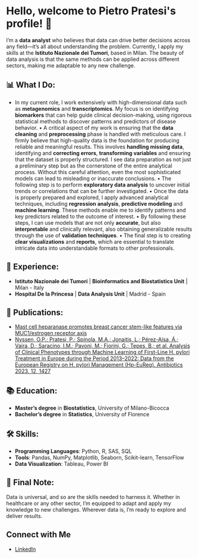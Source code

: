 # Hello, welcome to Pietro Pratesi's profile! 👋
I’m a **data analyst** who believes that data can drive better decisions across any field—it’s all about understanding the problem. Currently, I apply my skills at the **Istituto Nazionale dei Tumori**, based in Milan. The beauty of data analysis is that the same methods can be applied across different sectors, making me adaptable to any new challenge.

## 📊 What I Do:  
-	In my current role, I work extensively with high-dimensional data such as **metagenomics** and **transcriptomics**. My focus is on identifying **biomarkers** that can help guide clinical decision-making, using rigorous statistical methods to discover patterns and predictors of disease behavior.
•	A critical aspect of my work is ensuring that the **data cleaning** and **preprocessing** phase is handled with meticulous care. I firmly believe that high-quality data is the foundation for producing reliable and meaningful results. This involves **handling missing data**, identifying and **correcting errors**, **transforming variables** and ensuring that the dataset is properly structured. I see data preparation as not just a preliminary step but as the cornerstone of the entire analytical process. Without this careful attention, even the most sophisticated models can lead to misleading or inaccurate conclusions. 
•	The following step is to perform **exploratory data analysis** to uncover initial trends or correlations that can be further investigated. 
•	Once the data is properly prepared and explored, I apply advanced analytical techniques, including **regression analysis**, **predictive modeling** and **machine learning**. These methods enable me to identify patterns and key predictors related to the outcome of interest.
•	By following these steps, I can use models that are not only **accurate**, but also **interpretable** and clinically relevant, also obtaining generalizable results through the use of **validation techniques**.
•	The final step is to creating **clear visualizations** and **reports**, which are essential to translate intricate data into understandable formats to other professionals. 

## 📍 Experience:
- **Istituto Nazionale dei Tumori** | **Bioinformatics and Biostatistics Unit**	| Milan - Italy
- **Hospital De la Princesa** | **Data Analysis Unit** | Madrid - Spain

## 🔭 Publications:
- [Mast cell heparanase promotes breast cancer stem-like features via MUC1/estrogen receptor axis](https://doi.org/10.1038/s41419-024-07092-9)
- [Nyssen, O.P.; Pratesi, P.; Spínola, M.A.; Jonaitis, L.; Pérez-Aísa, Á.; Vaira, D.; Saracino, I.M.; Pavoni, M.; Fiorini, G.; Tepes, B.; et al. Analysis of Clinical Phenotypes through Machine Learning of First-Line H. pylori Treatment in Europe during the Period 2013–2022: Data from the European Registry on H. pylori Management (Hp-EuReg). Antibiotics 2023, 12, 1427](https://doi.org/10.3390/antibiotics12091427)


## 📚 Education:
- **Master’s degree** in **Biostatistics**, University of Milano-Bicocca
-	**Bachelor’s degree** in **Statistics**, University of Florence 

## 🛠️ Skills:
- **Programming Languages**: Python, R, SAS, SQL
- **Tools**: Pandas, NumPy, Matplotlib, Seaborn, Scikit-learn, TensorFlow
- **Data Visualization**: Tableau, Power BI

## 🌟 Final Note: 
Data is universal, and so are the skills needed to harness it. Whether in healthcare or any other sector, I’m equipped to adapt and apply my knowledge to new challenges. Wherever data is, I’m ready to explore and deliver results.

## Connect with Me
- [LinkedIn](https://www.linkedin.com/in/pietro-pratesi-33b0a1185)

